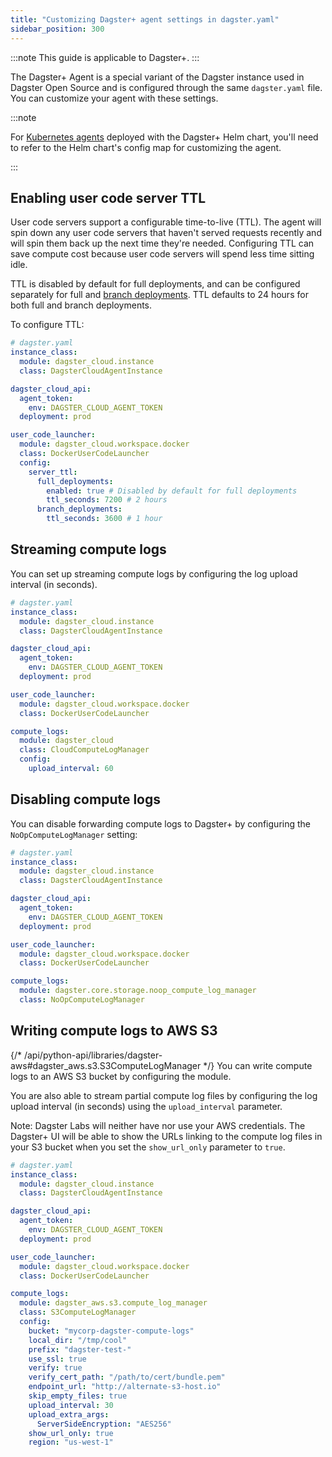```yaml
---
title: "Customizing Dagster+ agent settings in dagster.yaml"
sidebar_position: 300
---
```


:::note
This guide is applicable to Dagster+.
:::

The Dagster+ Agent is a special variant of the Dagster instance used in Dagster Open Source and is configured through the same `dagster.yaml` file. You can customize your agent with these settings.

:::note

For [Kubernetes agents](/dagster-plus/deployment/deployment-types/hybrid/kubernetes/) deployed with the Dagster+ Helm chart, you'll need to refer to the Helm chart's config map for customizing the agent.

:::

## Enabling user code server TTL

User code servers support a configurable time-to-live (TTL). The agent will spin down any user code servers that haven't served requests recently and will spin them back up the next time they're needed. Configuring TTL can save compute cost because user code servers will spend less time sitting idle.

TTL is disabled by default for full deployments, and can be configured separately for full and [branch deployments](/dagster-plus/features/ci-cd/branch-deployments/setting-up-branch-deployments). TTL defaults to 24 hours for both full and branch deployments.

To configure TTL:
```yaml
# dagster.yaml
instance_class:
  module: dagster_cloud.instance
  class: DagsterCloudAgentInstance

dagster_cloud_api:
  agent_token:
    env: DAGSTER_CLOUD_AGENT_TOKEN
  deployment: prod

user_code_launcher:
  module: dagster_cloud.workspace.docker
  class: DockerUserCodeLauncher
  config:
    server_ttl:
      full_deployments:
        enabled: true # Disabled by default for full deployments
        ttl_seconds: 7200 # 2 hours
      branch_deployments:
        ttl_seconds: 3600 # 1 hour
```

## Streaming compute logs

You can set up streaming compute logs by configuring the log upload interval (in seconds).

```yaml
# dagster.yaml
instance_class:
  module: dagster_cloud.instance
  class: DagsterCloudAgentInstance

dagster_cloud_api:
  agent_token:
    env: DAGSTER_CLOUD_AGENT_TOKEN
  deployment: prod

user_code_launcher:
  module: dagster_cloud.workspace.docker
  class: DockerUserCodeLauncher

compute_logs:
  module: dagster_cloud
  class: CloudComputeLogManager
  config:
    upload_interval: 60
```

## Disabling compute logs

You can disable forwarding compute logs to Dagster+ by configuring the `NoOpComputeLogManager` setting:

```yaml
# dagster.yaml
instance_class:
  module: dagster_cloud.instance
  class: DagsterCloudAgentInstance

dagster_cloud_api:
  agent_token:
    env: DAGSTER_CLOUD_AGENT_TOKEN
  deployment: prod

user_code_launcher:
  module: dagster_cloud.workspace.docker
  class: DockerUserCodeLauncher

compute_logs:
  module: dagster.core.storage.noop_compute_log_manager
  class: NoOpComputeLogManager
```

## Writing compute logs to AWS S3

{/* /api/python-api/libraries/dagster-aws#dagster_aws.s3.S3ComputeLogManager */}
You can write compute logs to an AWS S3 bucket by configuring the <PyObject section="libraries" module="dagster_aws" object="s3.S3ComputeLogManager" /> module.

You are also able to stream partial compute log files by configuring the log upload interval (in seconds) using the `upload_interval` parameter.

Note: Dagster Labs will neither have nor use your AWS credentials. The Dagster+ UI will be able to show the URLs linking to the compute log files in your S3 bucket when you set the `show_url_only` parameter to `true`.

```yaml
# dagster.yaml
instance_class:
  module: dagster_cloud.instance
  class: DagsterCloudAgentInstance

dagster_cloud_api:
  agent_token:
    env: DAGSTER_CLOUD_AGENT_TOKEN
  deployment: prod

user_code_launcher:
  module: dagster_cloud.workspace.docker
  class: DockerUserCodeLauncher

compute_logs:
  module: dagster_aws.s3.compute_log_manager
  class: S3ComputeLogManager
  config:
    bucket: "mycorp-dagster-compute-logs"
    local_dir: "/tmp/cool"
    prefix: "dagster-test-"
    use_ssl: true
    verify: true
    verify_cert_path: "/path/to/cert/bundle.pem"
    endpoint_url: "http://alternate-s3-host.io"
    skip_empty_files: true
    upload_interval: 30
    upload_extra_args:
      ServerSideEncryption: "AES256"
    show_url_only: true
    region: "us-west-1"
```
